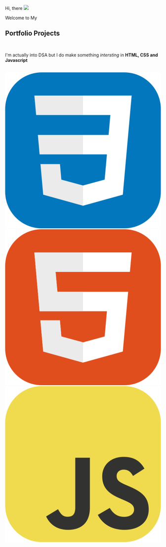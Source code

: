 <style>
  #img{
padding:12px 12px 12px 12px;
</style>
Hi, there <img src="https://user-images.githubusercontent.com/18350557/176309783-0785949b-9127-417c-8b55-ab5a4333674e.gif"> <br>
<p>Welcome to My </p>
<h2>Portfolio  Projects</h2>
<br>
<p>I'm actually into DSA but I do make something <i>intersting</i> in <b>HTML, CSS and Javascript</b></p><br>
<img class="img" src="https://github.com/tandpfun/skill-icons/blob/main/icons/CSS.svg">
<img class="img" src="https://github.com/tandpfun/skill-icons/blob/main/icons/HTML.svg">
<img class="img" src="https://github.com/tandpfun/skill-icons/blob/main/icons/JavaScript.svg">

